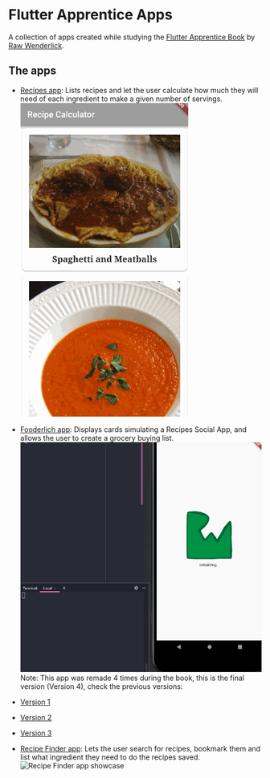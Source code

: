 # Flutter Apprentice Apps

A collection of apps created while studying the [Flutter Apprentice Book](https://www.raywenderlich.com/books/flutter-apprentice) by [Raw Wenderlick](https://www.raywenderlich.com).

## The apps

- [Recipes app](./recipes): Lists recipes and let the user calculate how much they will need of each ingredient to make a given number of servings.<br>
![Recipes app showcase](./recipes/docs/showcase.gif)

- [Fooderlich app](./fooderlich_4): Displays cards simulating a Recipes Social App, and allows the user to create a grocery buying list.<br>
![Recipes app showcase](./fooderlich_4/docs/showcase.gif)
Note: This app was remade 4 times during the book, this is the final version (Version 4), check the previous versions:
- [Version 1](./fooderlich)
- [Version 2](./fooderlich_2)
- [Version 3](./fooderlich_3)

- [Recipe Finder app](./bookmarks): Lets the user search for recipes, bookmark them and list what ingredient they need to do the recipes saved.<br>
![Recipe Finder app showcase](./bookmarks/docs/showcase.gif)